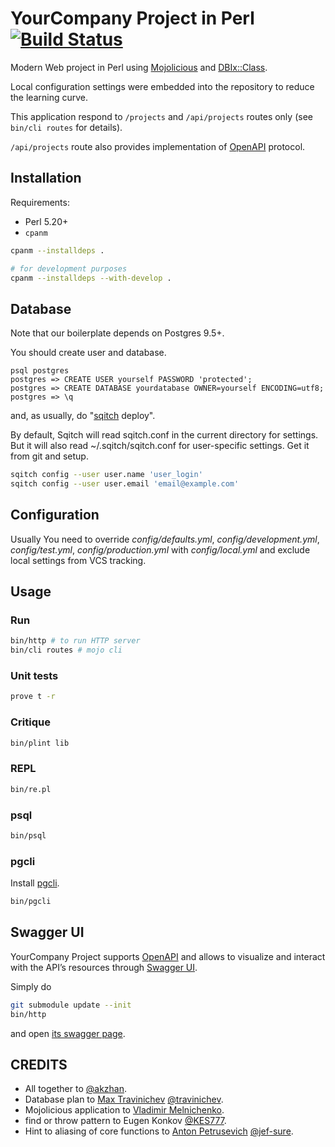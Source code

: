 # YourCompany Project in Perl [![Build Status](https://travis-ci.org/akzhan/perl-YourCompany-Project.png?branch=master)](https://travis-ci.org/akzhan/perl-YourCompany-Project)

Modern Web project in Perl using [Mojolicious](http://mojolicious.org/) and [DBIx::Class](http://search.cpan.org/~ribasushi/DBIx-Class).

Local configuration settings were embedded into the repository to reduce the learning curve.

This application respond to `/projects` and `/api/projects` routes only (see `bin/cli routes` for details).

`/api/projects` route also provides implementation of [OpenAPI](https://www.openapis.org/) protocol.

## Installation

Requirements:

 *  Perl 5.20+
 *  `cpanm`

```bash
cpanm --installdeps .

# for development purposes
cpanm --installdeps --with-develop .
```

## Database

Note that our boilerplate depends on Postgres 9.5+.

You should create user and database.

```
psql postgres
postgres => CREATE USER yourself PASSWORD 'protected';
postgres => CREATE DATABASE yourdatabase OWNER=yourself ENCODING=utf8;
postgres => \q
```

and, as usually, do "[sqitch](http://sqitch.org/) deploy".

By default, Sqitch will read sqitch.conf in the current directory for settings. But it will also read ~/.sqitch/sqitch.conf for user-specific settings. Get it from git and setup.

```bash
sqitch config --user user.name 'user_login'
sqitch config --user user.email 'email@example.com'
```

## Configuration

Usually You need to override *config/defaults.yml*, *config/development.yml*, *config/test.yml*, *config/production.yml* with *config/local.yml* and exclude local settings from VCS tracking.

## Usage

### Run

```bash
bin/http # to run HTTP server
bin/cli routes # mojo cli
```

### Unit tests

```bash
prove t -r
```

### Critique

```bash
bin/plint lib
```

### REPL

```bash
bin/re.pl
```

### psql

```bash
bin/psql
```

### pgcli

Install [pgcli](http://pgcli.com).

```bash
bin/pgcli
```

## Swagger UI

YourCompany Project supports [OpenAPI](https://www.openapis.org/) and allows to visualize and interact with the API’s resources
through [Swagger UI](http://swagger.io/swagger-ui/).

Simply do

```bash
git submodule update --init
bin/http
```

and open [its swagger page](http://localhost:7777/swagger-ui/dist/index.html).

## CREDITS

 * All together to [@akzhan](https://akzhan.github.io/).
 * Database plan to [Max Travinichev](mailto:uatrigger@gmail.com) [@travinichev](https://github.com/travinichev).
 * Mojolicious application to [Vladimir Melnichenko](mailto:melnichenkovv@gmail.com).
 * find or throw pattern to Eugen Konkov [@KES777](https://github.com/KES777).
 * Hint to aliasing of core functions to [Anton Petrusevich](http://search.cpan.org/~antonpetr/) [@jef-sure](https://github.com/jef-sure).

